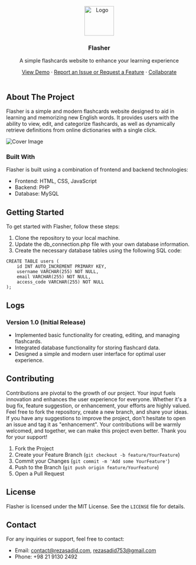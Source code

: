 <div align="center">
    <a href="https://github.com/rezasadid753/flasher"><img src="https://rezasadid.com/projects/flasher/favicon.svg" alt="Logo" width="80" height="80"></a>
    <h3 align="center">Flasher</h3>
    <p align="center">
        A simple flashcards website to enhance your learning experience
    </p>
    <a href="https://rsdn.ir/g-fsh">View Demo</a>
    ·
    <a href="https://github.com/rezasadid753/flasher/issues">Report an Issue or Request a Feature</a>
    ·
    <a href="https://github.com/rezasadid753/flasher/pulls">Collaborate</a>
</div>

<br>

## About The Project

Flasher is a simple and modern flashcards website designed to aid in learning and memorizing new English words. It provides users with the ability to view, edit, and categorize flashcards, as well as dynamically retrieve definitions from online dictionaries with a single click.

![Cover Image](https://rezasadid.com/projects/flasher/cover.jpg)

### Built With

Flasher is built using a combination of frontend and backend technologies:

* Frontend: HTML, CSS, JavaScript
* Backend: PHP
* Database: MySQL


## Getting Started

To get started with Flasher, follow these steps:

1. Clone the repository to your local machine.
2. Update the db_connection.php file with your own database information.
3. Create the necessary database tables using the following SQL code:
```
CREATE TABLE users (
    id INT AUTO_INCREMENT PRIMARY KEY,
    username VARCHAR(255) NOT NULL,
    email VARCHAR(255) NOT NULL,
    access_code VARCHAR(255) NOT NULL
);
```

## Logs

### Version 1.0 (Initial Release)

* Implemented basic functionality for creating, editing, and managing flashcards.
* Integrated database functionality for storing flashcard data.
* Designed a simple and modern user interface for optimal user experience.


## Contributing

Contributions are pivotal to the growth of our project. Your input fuels innovation and enhances the user experience for everyone. Whether it's a bug fix, feature suggestion, or enhancement, your efforts are highly valued. Feel free to fork the repository, create a new branch, and share your ideas. If you have any suggestions to improve the project, don't hesitate to open an issue and tag it as "enhancement". Your contributions will be warmly welcomed, and together, we can make this project even better. Thank you for your support!

1. Fork the Project
2. Create your Feature Branch (`git checkout -b feature/YourFeature`)
3. Commit your Changes (`git commit -m 'Add some YourFeature'`)
4. Push to the Branch (`git push origin feature/YourFeature`)
5. Open a Pull Request


## License

Flasher is licensed under the MIT License. See the `LICENSE` file for details.


## Contact

For any inquiries or support, feel free to contact:
* Email: contact@rezasadid.com, rezasadid753@gmail.com
* Phone: +98 21 9130 2492